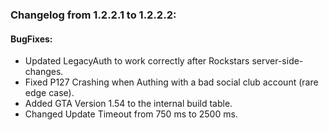 ### Changelog from 1.2.2.1 to 1.2.2.2:
	

#### BugFixes:
* Updated LegacyAuth to work correctly after Rockstars server-side-changes.
* Fixed P127 Crashing when Authing with a bad social club account (rare edge case).
* Added GTA Version 1.54 to the internal build table.
* Changed Update Timeout from 750 ms to 2500 ms.

